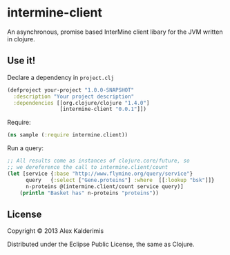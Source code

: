 # intermine-client

An asynchronous, promise based InterMine client libary for the JVM written
in clojure.

## Use it!

Declare a dependency in `project.clj`

``` clojure
(defproject your-project "1.0.0-SNAPSHOT"
  :description "Your project description"
  :dependencies [[org.clojure/clojure "1.4.0"]
                 [intermine-client "0.0.1"]])
```

Require:

``` clojure
(ns sample (:require intermine.client))
```

Run a query:

``` clojure
;; All results come as instances of clojure.core/future, so 
;; we dereference the call to intermine.client/count
(let [service {:base "http://www.flymine.org/query/service"}
      query   {:select ["Gene.proteins"] :where  [[:lookup "bsk"]]}
      n-proteins @(intermine.client/count service query)]
    (println "Basket has" n-proteins "proteins"))
```

## License

Copyright © 2013 Alex Kalderimis

Distributed under the Eclipse Public License, the same as Clojure.

